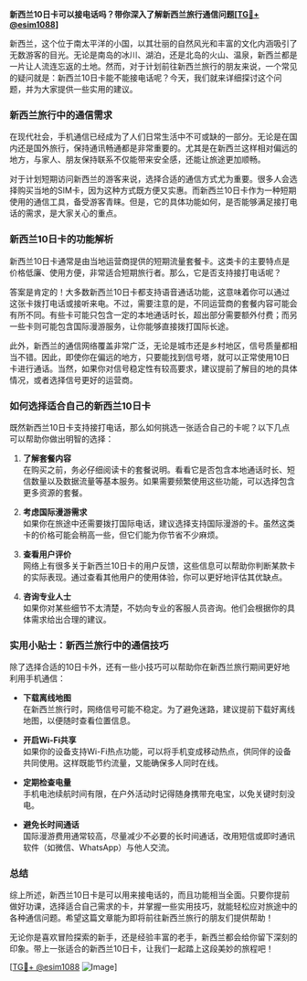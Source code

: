 **新西兰10日卡可以接电话吗？带你深入了解新西兰旅行通信问题[[TG💪+ @esim1088](https://t.me/s/esim1088)]**

新西兰，这个位于南太平洋的小国，以其壮丽的自然风光和丰富的文化内涵吸引了无数游客的目光。无论是南岛的冰川、湖泊，还是北岛的火山、温泉，新西兰都是一片让人流连忘返的土地。然而，对于计划前往新西兰旅行的朋友来说，一个常见的疑问就是：新西兰10日卡能不能接电话呢？今天，我们就来详细探讨这个问题，并为大家提供一些实用的建议。

### 新西兰旅行中的通信需求

在现代社会，手机通信已经成为了人们日常生活中不可或缺的一部分。无论是在国内还是国外旅行，保持通讯畅通都是非常重要的。尤其是在新西兰这样相对偏远的地方，与家人、朋友保持联系不仅能带来安全感，还能让旅途更加顺畅。

对于计划短期访问新西兰的游客来说，选择合适的通信方式尤为重要。很多人会选择购买当地的SIM卡，因为这种方式既方便又实惠。而新西兰10日卡作为一种短期使用的通信工具，备受游客青睐。但是，它的具体功能如何，是否能够满足接打电话的需求，是大家关心的重点。

### 新西兰10日卡的功能解析

新西兰10日卡通常是由当地运营商提供的短期流量套餐卡。这类卡的主要特点是价格低廉、使用方便，非常适合短期旅行者。那么，它是否支持接打电话呢？

答案是肯定的！大多数新西兰10日卡都支持语音通话功能，这意味着你可以通过这张卡拨打电话或接听来电。不过，需要注意的是，不同运营商的套餐内容可能会有所不同。有些卡可能只包含一定的本地通话时长，超出部分需要额外付费；而另一些卡则可能包含国际漫游服务，让你能够直接拨打国际长途。

此外，新西兰的通信网络覆盖非常广泛，无论是城市还是乡村地区，信号质量都相当不错。因此，即使你在偏远的地方，只要能找到信号塔，就可以正常使用10日卡进行通话。当然，如果你对信号稳定性有较高要求，建议提前了解目的地的具体情况，或者选择信号更好的运营商。

### 如何选择适合自己的新西兰10日卡

既然新西兰10日卡支持接打电话，那么如何挑选一张适合自己的卡呢？以下几点可以帮助你做出明智的选择：

1. **了解套餐内容**  
   在购买之前，务必仔细阅读卡的套餐说明。看看它是否包含本地通话时长、短信数量以及数据流量等基本服务。如果需要频繁使用这些功能，可以选择包含更多资源的套餐。

2. **考虑国际漫游需求**  
   如果你在旅途中还需要拨打国际电话，建议选择支持国际漫游的卡。虽然这类卡的价格可能会稍高一些，但它们能为你节省不少麻烦。

3. **查看用户评价**  
   网络上有很多关于新西兰10日卡的用户反馈，这些信息可以帮助你判断某款卡的实际表现。通过查看其他用户的使用体验，你可以更好地评估其优缺点。

4. **咨询专业人士**  
   如果你对某些细节不太清楚，不妨向专业的客服人员咨询。他们会根据你的具体需求给出合理的建议。

### 实用小贴士：新西兰旅行中的通信技巧

除了选择合适的10日卡外，还有一些小技巧可以帮助你在新西兰旅行期间更好地利用手机通信：

- **下载离线地图**  
  在新西兰旅行时，网络信号可能不稳定。为了避免迷路，建议提前下载好离线地图，以便随时查看位置信息。

- **开启Wi-Fi共享**  
  如果你的设备支持Wi-Fi热点功能，可以将手机变成移动热点，供同伴的设备共同使用。这样既能节约流量，又能确保多人同时在线。

- **定期检查电量**  
  手机电池续航时间有限，在户外活动时记得随身携带充电宝，以免关键时刻没电。

- **避免长时间通话**  
  国际漫游费用通常较高，尽量减少不必要的长时间通话，改用短信或即时通讯软件（如微信、WhatsApp）与他人交流。

### 总结

综上所述，新西兰10日卡是可以用来接电话的，而且功能相当全面。只要你提前做好功课，选择适合自己需求的卡，并掌握一些实用技巧，就能轻松应对旅途中的各种通信问题。希望这篇文章能为即将前往新西兰旅行的朋友们提供帮助！

无论你是喜欢冒险探索的新手，还是经验丰富的老手，新西兰都会给你留下深刻的印象。带上一张适合的新西兰10日卡，让我们一起踏上这段美妙的旅程吧！

[[TG💪+ @esim1088](https://t.me/s/esim1088) ![Image](https://i.postimg.cc/4NQfJmqS/Snipaste-2025-05-13-00-14-12.png)]